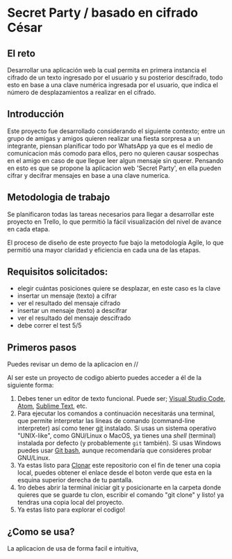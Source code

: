# Secret Party / basado en cifrado César


## El reto 

Desarrollar una aplicación web la cual permita en primera instancia el cifrado de un texto ingresado por el usuario y su posterior descifrado, todo esto en base a una clave numérica ingresada por el usuario, que indica el número de desplazamientos a realizar en el cifrado. 

## Introducción

Este proyecto fue desarrollado considerando el siguiente contexto; entre un grupo de amigas y amigos quieren realizar una fiesta sorpresa a un integrante, piensan planificar todo por WhatsApp ya que es el medio de comunicacion más comodo para ellos, pero no quieren causar sospechas en el amigo en caso de que llegue leer algun mensaje sin querer. Pensando en esto es que se propone la aplicacion web 'Secret Party', en ella pueden cifrar y decifrar mensajes en base a una clave numerica. 

## Metodologia de trabajo

Se planificaron todas las tareas necesarios para llegar a desarrollar este proyecto en Trello, lo que permitió la fácil visualización del nivel de avance en cada etapa. 

El proceso de diseño de este proyecto fue bajo la metodología Agile, lo que permitió una mayor claridad y eficiencia en cada una de las etapas.


## Requisitos solicitados:

* elegir cuántas posiciones quiere se desplazar, en este caso es la clave
* insertar un mensaje (texto) a cifrar
* ver el resultado del mensaje cifrado
* insertar un mensaje (texto) a descifrar
* ver el resultado del mensaje descifrado
* debe correr el test 5/5


## Primeros pasos

Puedes revisar un demo de la aplicacion en //

Al ser este un proyecto de codigo abierto puedes acceder a él de la siguiente forma: 

1. Debes tener un editor de texto funcional. Puede ser; [Visual Studio Code](https://code.visualstudio.com/), [Atom](https://atom.io/), [Sublime Text](https://www.sublimetext.com/), etc.
2. Para ejecutar los comandos a continuación necesitarás una terminal, que permite interpretar las líneas de comando (command-line
   interpreter) así como tener [git](https://github.com/Laboratoria/curricula-js/tree/v2.x/topics/scm/01-git)
   instalado. Si usas un sistema operativo "UNIX-like", como GNU/Linux o MacOS,
   ya tienes una _shell_ (terminal) instalada por defecto (y probablemente `git`
   también). Si usas Windows puedes usar [Git bash](https://git-scm.com/download/win),
   aunque recomendaría que consideres probar GNU/Linux.
3. Ya estas listo para [Clonar](https://help.github.com/articles/cloning-a-repository/) este repositorio con el fin de tener una copia local, puedes obtener el enlace desde el boton verde que esta en la esquina superior derecha de tu pantalla.
4. 1ro debes abrir la terminal iniciar git y posicionarte en la carpeta donde quieres que se guarde tu clon, escribir el comando "git clone" y listo! ya tendras una copia local del proyecto. 
5. Ya estas listo para explorar el codigo!

## ¿Como se usa?

La aplicacion de usa de forma facil e intuitiva, 